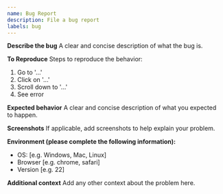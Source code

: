 ```yaml
---
name: Bug Report
description: File a bug report
labels: bug
---
```


**Describe the bug**
A clear and concise description of what the bug is.

**To Reproduce**
Steps to reproduce the behavior:

1. Go to '...'
2. Click on '...'
3. Scroll down to '...'
4. See error

**Expected behavior**
A clear and concise description of what you expected to happen.

**Screenshots**
If applicable, add screenshots to help explain your problem.

**Environment (please complete the following information):**

- OS: [e.g. Windows, Mac, Linux]
- Browser [e.g. chrome, safari]
- Version [e.g. 22]

**Additional context**
Add any other context about the problem here.
